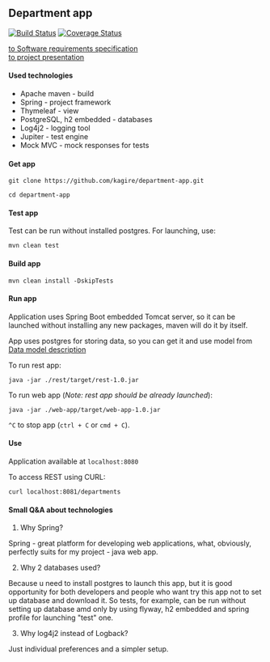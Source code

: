 ## Department app

[![Build Status](https://travis-ci.com/kagire/department-app.svg?branch=main)](https://travis-ci.com/kagire/department-app)
[![Coverage Status](https://coveralls.io/repos/github/kagire/department-app/badge.svg?branch=main)](https://coveralls.io/github/kagire/department-app?branch=main)

[to Software requirements specification](documentation/Software%20Requirements%20Specification.md)  
[to project presentation](documentation/presentation/Department_app.pdf)

#### Used technologies

* Apache maven - build
* Spring - project framework
* Thymeleaf - view
* PostgreSQL, h2 embedded - databases
* Log4j2 - logging tool
* Jupiter - test engine
* Mock MVC - mock responses for tests

#### Get app

```
git clone https://github.com/kagire/department-app.git
```
```
cd department-app
```

#### Test app

Test can be run without installed postgres. For launching, use:  

```
mvn clean test
```

#### Build app

```
mvn clean install -DskipTests
```

#### Run app

Application uses Spring Boot embedded Tomcat server, so it can be launched without installing any
new packages, maven will do it by itself.  

App uses postgres for storing data, so you can get it and use model from [Data model description](documentation/Data%20model%20decription.md)  

To run rest app:  

```
java -jar ./rest/target/rest-1.0.jar
```

To run web app (_Note: rest app should be already launched_):  

```
java -jar ./web-app/target/web-app-1.0.jar
```

`^C` to stop app (`ctrl + C` or `cmd + C`).

#### Use

Application available at `localhost:8080`  

To access REST using CURL:  

```
curl localhost:8081/departments
```

#### Small Q&A about technologies

1. Why Spring?

Spring - great platform for developing web applications, what, obviously, perfectly suits for my project - java web app.  

2. Why 2 databases used?

Because u need to install postgres to launch this app, but it is good opportunity for both developers and people who want try this app not to set up database and download it.
So tests, for example, can be run without setting up database amd only by using flyway, h2 embedded and spring profile for launching "test" one.

3. Why log4j2 instead of Logback?

Just individual preferences and a simpler setup.
